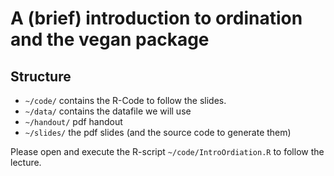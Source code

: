# A (brief) introduction to ordination and the vegan package


## Structure
* `~/code/` contains the R-Code to follow the slides.
* `~/data/` contains the datafile we will use
* `~/handout/` pdf handout
* `~/slides/` the pdf slides (and the source code to generate them)


Please open and execute the R-script `~/code/IntroOrdiation.R` to follow the lecture.
